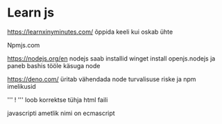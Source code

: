 # Learn js

https://learnxinyminutes.com/ õppida keeli kui oskab ühte

Npmjs.com 

https://nodejs.org/en
nodejs saab installid 
winget install openjs.nodejs
ja paneb bashis tööle käsuga node

https://deno.com/
üritab vähendada node turvalisuse riske ja npm imelikusid


'''
!
'''
loob  korrektse tühja html faili

javascripti ametlik nimi on ecmascript
